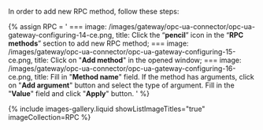 In order to add new RPC method, follow these steps:

{% assign RPC = '
    ===
        image: /images/gateway/opc-ua-connector/opc-ua-gateway-configuring-14-ce.png,
        title: Click the “**pencil**” icon in the “**RPC methods**” section to add new RPC method;
    ===
        image: /images/gateway/opc-ua-connector/opc-ua-gateway-configuring-15-ce.png,
        title: Click on "**Add method**" in the opened window;
    ===
        image: /images/gateway/opc-ua-connector/opc-ua-gateway-configuring-16-ce.png,
        title: Fill in "**Method name**" field. If the method has arguments, click on "**Add argument**" button and select the type of argument. Fill in the "**Value**" field and click "**Apply**" button.
    '
%}

{% include images-gallery.liquid showListImageTitles="true" imageCollection=RPC %}
